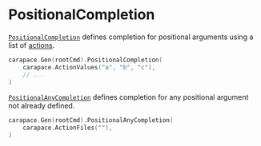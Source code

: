 # PositionalCompletion

[`PositionalCompletion`] defines completion for positional arguments using a list of [actions](../action.md).


```go
carapace.Gen(rootCmd).PositionalCompletion(
    carapace.ActionValues("a", "b", "c"),
    // ...
)
```

[`PositionalAnyCompletion`] defines completion for any positional argument not already defined.

```go
carapace.Gen(rootCmd).PositionalAnyCompletion(
    carapace.ActionFiles(""),
)
```

[`PositionalCompletion`]:https://pkg.go.dev/github.com/rsteube/carapace#Carapace.PositionalCompletion
[`PositionalAnyCompletion`]:https://pkg.go.dev/github.com/rsteube/carapace#Carapace.PositionalAnyCompletion
